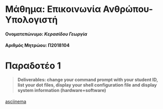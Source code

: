 # **Μάθημα: Επικοινωνία Ανθρώπου-Υπολογιστή** 
#### Ονοματεπώνυμο: *Kερασίδου Γεωργία* 
#### Αριθμός Μητρώου: Π2018104
# **Παραδοτέο 1**
>#### Deliverables: change your command prompt with your student ID, list your dot files, display your shell configuration file and display system information (hardware+software)
[asciinema ](https://asciinema.org/a/aCBOcFDva76vJK0HVgxjjsC4V)
